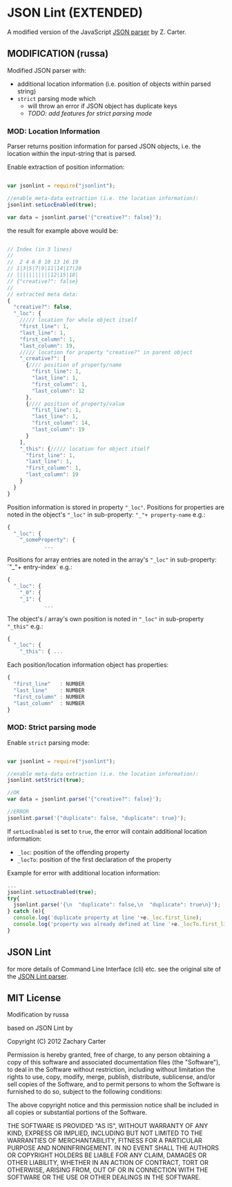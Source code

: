JSON Lint (EXTENDED)
=========

A modified version of the JavaScript [JSON parser](https://github.com/zaach/jsonlint/) by Z. Carter.


MODIFICATION (russa)
----

Modified JSON parser with:
 * additional location information (i.e. position of objects within parsed string)
 * `strict` parsing mode which
   * will throw an error if JSON object has duplicate keys
   * _TODO: add features for strict parsing mode_ 


### MOD: Location Information 

Parser returns position information for parsed JSON objects, i.e.
the location within the input-string that is parsed.

Enable extraction of position information:
```javascript

var jsonlint = require("jsonlint");

//enable meta-data extraction (i.e. the location information):
jsonlint.setLocEnabled(true);

var data = jsonlint.parse('{"creative?": false}');

```

the result for example above would be:
```javascript

// Index (in 3 lines)
//
//  2 4 6 8 10 13 16 19
// 1|3|5|7|9|11|14|17|20
// |||||||||||12|15|18|
// {"creative?": false}
//
// extracted meta data:
{
  "creative?": false,
  "_loc": {
    ///// location for whole object itself
    "first_line": 1,
    "last_line": 1,
    "first_column": 1,
    "last_column": 19,
    ///// location for property "creative?" in parent object
    "_creative?": [
      {//// position of property/name
        "first_line": 1,
        "last_line": 1,
        "first_column": 1,
        "last_column": 12
      },
      {//// position of property/value
        "first_line": 1,
        "last_line": 1,
        "first_column": 14,
        "last_column": 19
      }
    ],
    "_this": {///// location for object itself
      "first_line": 1,
      "last_line": 1,
      "first_column": 1,
      "last_column": 19
    }
  }
}
``` 

Position information is stored in property `"_loc"`.
Positions for properties are noted in the object's `"_loc"` in sub-property: `"_"+ property-name`
e.g.:
```javascript
{
  "_loc": {
    "_someProperty": {
            ...
```
             
Positions for array entries are noted in the array's `"_loc"` in sub-property: ´"_"+ entry-index`
e.g.:
```javascript
{
  "_loc": {
    "_0": {
    "_1": {
            ...
```

The object's / array's own position is noted in `"_loc"` in sub-property `"_this"`
e.g.:
```javascript
{
  "_loc": {
    "_this": { ...
````

Each position/location information object has properties:
```javascript
{ 
  "first_line"   : NUMBER
  "last_line"    : NUMBER 
  "first_column" : NUMBER
  "last_column"  : NUMBER
}
```

### MOD: Strict parsing mode

Enable `strict` parsing mode:
```javascript

var jsonlint = require("jsonlint");

//enable meta-data extraction (i.e. the location information):
jsonlint.setStrict(true);

//OK
var data = jsonlint.parse('{"creative?": false}');

//ERROR
jsonlint.parse('{"duplicate": false, "duplicate": true}');

```

If `setLocEnabled` is set to `true`, the error will contain additional location
information:
 * `_loc`: position of the offending property
 * `_locTo`: position of the first declaration of the property

Example for error with additional location information:
```javascript
...
jsonlint.setLocEnabled(true);
try{
  jsonlint.parse('{\n  "duplicate": false,\n  "duplicate": true\n}');
} catch (e){
  console.log('duplicate property at line '+e._loc.first_line);
  console.log('property was already defined at line '+e._locTo.first_line);
}
```


## JSON Lint

for more details of Command Line Interface (cli) etc. see the 
original site of the [JSON Lint parser](https://github.com/zaach/jsonlint/).


## MIT License


Modification by russa


based on JSON Lint by

Copyright (C) 2012 Zachary Carter

Permission is hereby granted, free of charge, to any person obtaining a copy of this software and associated documentation files (the "Software"), to deal in the Software without restriction, including without limitation the rights to use, copy, modify, merge, publish, distribute, sublicense, and/or sell copies of the Software, and to permit persons to whom the Software is furnished to do so, subject to the following conditions:

The above copyright notice and this permission notice shall be included in all copies or substantial portions of the Software.

THE SOFTWARE IS PROVIDED "AS IS", WITHOUT WARRANTY OF ANY KIND, EXPRESS OR IMPLIED, INCLUDING BUT NOT LIMITED TO THE WARRANTIES OF MERCHANTABILITY, FITNESS FOR A PARTICULAR PURPOSE AND NONINFRINGEMENT. IN NO EVENT SHALL THE AUTHORS OR COPYRIGHT HOLDERS BE LIABLE FOR ANY CLAIM, DAMAGES OR OTHER LIABILITY, WHETHER IN AN ACTION OF CONTRACT, TORT OR OTHERWISE, ARISING FROM, OUT OF OR IN CONNECTION WITH THE SOFTWARE OR THE USE OR OTHER DEALINGS IN THE SOFTWARE.

